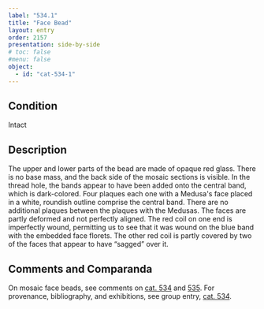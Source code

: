 ```yaml
---
label: "534.1"
title: "Face Bead"
layout: entry
order: 2157
presentation: side-by-side
# toc: false
#menu: false 
object:
  - id: "cat-534-1"
---
```


## Condition

Intact

## Description

The upper and lower parts of the bead are made of opaque red glass. There is no base mass, and the back side of the mosaic sections is visible. In the thread hole, the bands appear to have been added onto the central band, which is dark-colored. Four plaques each one with a Medusa's face placed in a white, roundish outline comprise the central band. There are no additional plaques between the plaques with the Medusas. The faces are partly deformed and not perfectly aligned. The red coil on one end is imperfectly wound, permitting us to see that it was wound on the blue band with the embedded face florets. The other red coil is partly covered by two of the faces that appear to have “sagged” over it.  

## Comments and Comparanda

On mosaic face beads, see comments on [cat. 534](/catalogue/cat-534/) and [535](/catalogue/cat-535/). For provenance, bibliography, and exhibitions, see group entry, [cat. 534](/catalogue/cat-534/).
